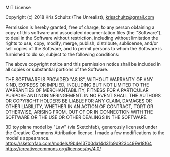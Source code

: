 MIT License

Copyright (c) 2018 Kris Schultz (The Unrealist), krisschultz@gmail.com

Permission is hereby granted, free of charge, to any person obtaining a copy
of this software and associated documentation files (the "Software"), to deal
in the Software without restriction, including without limitation the rights
to use, copy, modify, merge, publish, distribute, sublicense, and/or sell
copies of the Software, and to permit persons to whom the Software is
furnished to do so, subject to the following conditions:

The above copyright notice and this permission notice shall be included in all
copies or substantial portions of the Software.

THE SOFTWARE IS PROVIDED "AS IS", WITHOUT WARRANTY OF ANY KIND, EXPRESS OR
IMPLIED, INCLUDING BUT NOT LIMITED TO THE WARRANTIES OF MERCHANTABILITY,
FITNESS FOR A PARTICULAR PURPOSE AND NONINFRINGEMENT. IN NO EVENT SHALL THE
AUTHORS OR COPYRIGHT HOLDERS BE LIABLE FOR ANY CLAIM, DAMAGES OR OTHER
LIABILITY, WHETHER IN AN ACTION OF CONTRACT, TORT OR OTHERWISE, ARISING FROM,
OUT OF OR IN CONNECTION WITH THE SOFTWARE OR THE USE OR OTHER DEALINGS IN THE
SOFTWARE.



3D toy plane model by "Law" (via Sketchfab), generously licensed under the Creative Commons Attribution license. I made a few modifications to the model's appearance.
https://sketchfab.com/models/9b4e13700da14d31b9d923c499e18f64
https://creativecommons.org/licenses/by/4.0/
